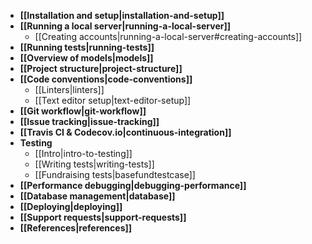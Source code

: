 - **[[Installation and setup|installation-and-setup]]**
- **[[Running a local server|running-a-local-server]]**
  - [[Creating accounts|running-a-local-server#creating-accounts]]
- **[[Running tests|running-tests]]**
- **[[Overview of models|models]]**
- **[[Project structure|project-structure]]**
- **[[Code conventions|code-conventions]]** 
  - [[Linters|linters]]
  - [[Text editor setup|text-editor-setup]]
- **[[Git workflow|git-workflow]]**
- **[[Issue tracking|issue-tracking]]**
- **[[Travis CI & Codecov.io|continuous-integration]]**
- **Testing**
  - [[Intro|intro-to-testing]]
  - [[Writing tests|writing-tests]]
  - [[Fundraising tests|basefundtestcase]]
- **[[Performance debugging|debugging-performance]]**
- **[[Database management|database]]** 
- **[[Deploying|deploying]]**
- **[[Support requests|support-requests]]** 
- **[[References|references]]**

